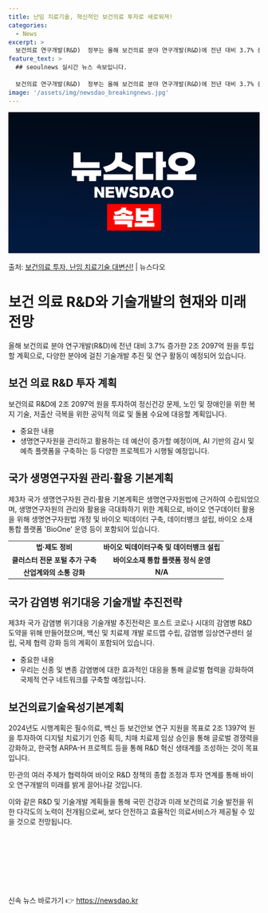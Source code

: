 ```yaml
---
title: 난임 치료기술, 혁신적인 보건의료 투자로 새로워져!
categories:
  - News
excerpt: >
  보건의료 연구개발(R&D)  정부는 올해 보건의료 분야 연구개발(R&D)에 전년 대비 3.7% 증가한 2조 …
feature_text: >
  ## seoulnews 실시간 뉴스 속보입니다.

  보건의료 연구개발(R&D)  정부는 올해 보건의료 분야 연구개발(R&D)에 전년 대비 3.7% 증가한 2조 …
image: '/assets/img/newsdao_breakingnews.jpg'
---
```


![뉴스다오 속보](/assets/img/newsdao_breakingnews.jpg)

<p>출처: <a href="https://newsdao.kr/4175" rel="dofollow">보건의료 투자, 난임 치료기술 대변신!</a> | 뉴스다오</p>

<h1>보건 의료 R&D와 기술개발의 현재와 미래 전망</h1>

<p data-ke-size="size16">올해 보건의료 분야 연구개발(R&D)에 전년 대비 3.7% 증가한 2조 2097억 원을 투입할 계획으로, 다양한 분야에 걸친 기술개발 추진 및 연구 활동이 예정되어 있습니다.</p>

<h2 data-ke-size="size26">보건 의료 R&D 투자 계획</h2>
보건의료 R&D에 2조 2097억 원을 투자하여 정신건강 문제, 노인 및 장애인을 위한 복지 기술, 저출산 극복을 위한 공익적 의료 및 돌봄 수요에 대응할 계획입니다.

<ul>
  <li>중요한 내용</li>
  <li>생명연구자원을 관리하고 활용하는 데 예산이 증가할 예정이며, AI 기반의 감시 및 예측 플랫폼을 구축하는 등 다양한 프로젝트가 시행될 예정입니다.</li>
</ul>

<h2 data-ke-size="size26">국가 생명연구자원 관리·활용 기본계획</h2>
제3차 국가 생명연구자원 관리·활용 기본계획은 생명연구자원법에 근거하여 수립되었으며, 생명연구자원의 관리와 활용을 극대화하기 위한 계획으로, 바이오 연구데이터 활용을 위해 생명연구자원법 개정 및 바이오 빅데이터 구축, 데이터뱅크 설립, 바이오 소재 통합 플랫폼 'BioOne' 운영 등이 포함되어 있습니다.

<table>
  <tr>
    <td style="text-align: center; height: 17px;"><b>법·제도 정비</b></td>
    <td style="text-align: center; height: 17px;"><b>바이오 빅데이터구축 및 데이터뱅크 설립</b></td>
  </tr>
  <tr>
    <td style="text-align: center; height: 17px;"><b>클러스터 전문 포털 추가 구축</b></td>
    <td style="text-align: center; height: 17px;"><b>바이오소재 통합 플랫폼 정식 운영</b></td>
  </tr>
  <tr>
    <td style="text-align: center; height: 17px;"><b>산업계와의 소통 강화</b></td>
    <td style="text-align: center; height: 17px;"><b>N/A</b></td>
  </tr>
</table>

<h2 data-ke-size="size26">국가 감염병 위기대응 기술개발 추진전략</h2>
제3차 국가 감염병 위기대응 기술개발 추진전략은 포스트 코로나 시대의 감염병 R&D 도약을 위해 만들어졌으며, 백신 및 치료제 개발 로드맵 수립, 감염병 임상연구센터 설립, 국제 협력 강화 등의 계획이 포함되어 있습니다.

<ul>
  <li>중요한 내용</li>
  <li>우리는 신종 및 변종 감염병에 대한 효과적인 대응을 통해 글로벌 협력을 강화하여 국제적 연구 네트워크를 구축할 예정입니다.</li>
</ul>

<h2 data-ke-size="size26">보건의료기술육성기본계획</h2>
2024년도 시행계획은 필수의료, 백신 등 보건안보 연구 지원을 목표로 2조 1397억 원을 투자하여 디지털 치료기기 인증 획득, 치매 치료제 임상 승인을 통해 글로벌 경쟁력을 강화하고, 한국형 ARPA-H 프로젝트 등을 통해 R&D 혁신 생태계를 조성하는 것이 목표입니다.

<p data-ke-size="size16">민·관의 여러 주체가 협력하여 바이오 R&D 정책의 종합 조정과 투자 연계를 통해 바이오 연구개발의 미래를 밝게 끌어나갈 것입니다.</p>

<p data-ke-size="size16">이와 같은 R&D 및 기술개발 계획들을 통해 국민 건강과 미래 보건의료 기술 발전을 위한 다각도의 노력이 전개됨으로써, 보다 안전하고 효율적인 의료서비스가 제공될 수 있을 것으로 전망됩니다.</p>

<p data-ke-size="size16">&nbsp;</p>
<p data-ke-size="size16">&nbsp;</p>
<p data-ke-size="size16">&nbsp;</p>
<p data-ke-size="size16">&nbsp;</p> 

신속 뉴스 바로가기 👉 <a href="https://newsdao.kr" rel="dofollow">https://newsdao.kr</a>


